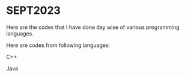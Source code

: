 # SEPT2023
Here are the codes that I have done day wise of various programming languages.

Here are codes from following languages:

C++

Java
